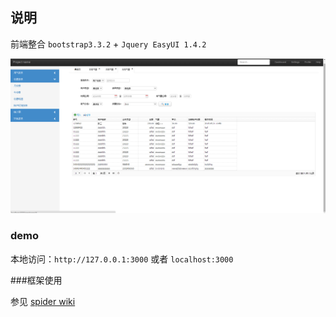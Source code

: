 ## 说明

前端整合 `bootstrap3.3.2` + `Jquery EasyUI 1.4.2`

![snapshot](images/snapshoot.png)

### demo

本地访问：`http://127.0.0.1:3000` 或者 `localhost:3000`

###框架使用

参见 [spider wiki](https://github.com/araneid/spider/wiki)
